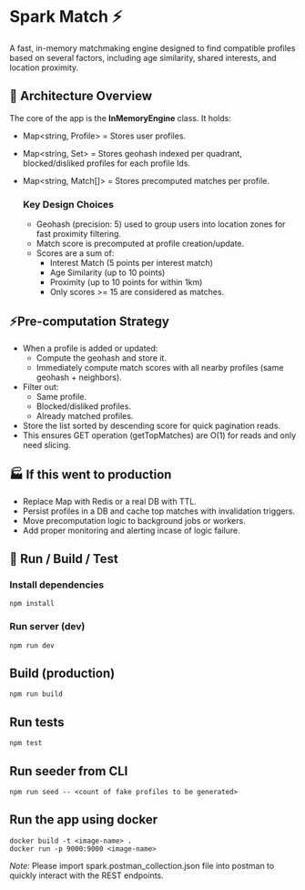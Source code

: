 # Spark Match ⚡️

A fast, in-memory matchmaking engine designed to find compatible profiles based on several factors, including age similarity, shared interests, and location proximity.

## 🧠 Architecture Overview

The core of the app is the **InMemoryEngine** class. It holds:
* Map<string, Profile> = Stores user profiles.
* Map<string, Set<string>> = Stores geohash indexed per quadrant, blocked/disliked profiles for each profile Ids.
* Map<string, Match[]> = Stores precomputed matches per profile.

    ### Key Design Choices
    * Geohash (precision: 5) used to group users into location zones for fast proximity filtering.
    * Match score is precomputed at profile creation/update.
    * Scores are a sum of:
        * Interest Match (5 points per interest match)
        * Age Similarity (up to 10 points)
        * Proximity (up to 10 points for within 1km)
        * Only scores >= 15 are considered as matches.

## ⚡️Pre-computation Strategy
* When a profile is added or updated:
    * Compute the geohash and store it.
    * Immediately compute match scores with all nearby profiles (same geohash + neighbors).
* Filter out:
    * Same profile.
    * Blocked/disliked profiles.
    * Already matched profiles.
* Store the list sorted by descending score for quick pagination reads.
* This ensures GET operation (getTopMatches) are O(1) for reads and only need slicing.

## 🏭 If this went to production
* Replace Map with Redis or a real DB with TTL.
* Persist profiles in a DB and cache top matches with invalidation triggers.
* Move precomputation logic to background jobs or workers.
* Add proper monitoring and alerting incase of logic failure.

## 🚀 Run / Build / Test

### Install dependencies
```
npm install
```
### Run server (dev)
```
npm run dev
```

## Build (production)
```
npm run build
```

## Run tests
```
npm test
```

## Run seeder from CLI
```
npm run seed -- <count of fake profiles to be generated>
```
## Run the app using docker
```
docker build -t <image-name> .
docker run -p 9000:9000 <image-name>
```

*Note:* Please import spark.postman_collection.json file into postman to quickly interact with the REST endpoints.


